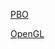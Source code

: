 [PBO](http://blog.csdn.net/panda1234lee/article/details/51546502)

[OpenGL](http://www.songho.ca/opengl/gl_pbo.html)
